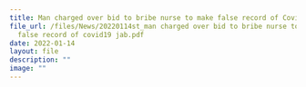 ```yaml
---
title: Man charged over bid to bribe nurse to make false record of Covid19 jab
file_url: /files/News/20220114st_man charged over bid to bribe nurse to make
  false record of covid19 jab.pdf
date: 2022-01-14
layout: file
description: ""
image: ""
---
```

